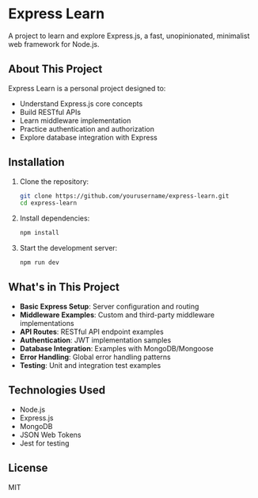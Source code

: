 # Express Learn

A project to learn and explore Express.js, a fast, unopinionated, minimalist web framework for Node.js.

## About This Project

Express Learn is a personal project designed to:
- Understand Express.js core concepts
- Build RESTful APIs
- Learn middleware implementation
- Practice authentication and authorization
- Explore database integration with Express

## Installation

1. Clone the repository:
   ```bash
   git clone https://github.com/yourusername/express-learn.git
   cd express-learn
   ```

2. Install dependencies:
   ```bash
   npm install
   ```

3. Start the development server:
   ```bash
   npm run dev
   ```

## What's in This Project

- **Basic Express Setup**: Server configuration and routing
- **Middleware Examples**: Custom and third-party middleware implementations
- **API Routes**: RESTful API endpoint examples
- **Authentication**: JWT implementation samples
- **Database Integration**: Examples with MongoDB/Mongoose
- **Error Handling**: Global error handling patterns
- **Testing**: Unit and integration test examples

## Technologies Used

- Node.js
- Express.js
- MongoDB
- JSON Web Tokens
- Jest for testing

## License

MIT